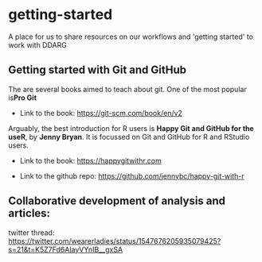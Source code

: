 # getting-started
A place for us to share resources on our workflows and 'getting started' to work with DDARG


## Getting started with Git and GitHub

The are several books aimed to teach about git. One of the most popular is**Pro Git**

- Link to the book: https://git-scm.com/book/en/v2

Arguably, the best introduction for R users is **Happy Git and GitHub for the useR**, by **Jenny Bryan**. It is focussed on Git and GitHub for R and RStudio users.

- Link to the book: https://happygitwithr.com

- Link to the github repo: https://github.com/jennybc/happy-git-with-r


## Collaborative development of analysis and articles:



twitter thread: https://twitter.com/wearerladies/status/1547676205935079425?s=21&t=K5Z7Fd6AIayVYnIB__gxSA
